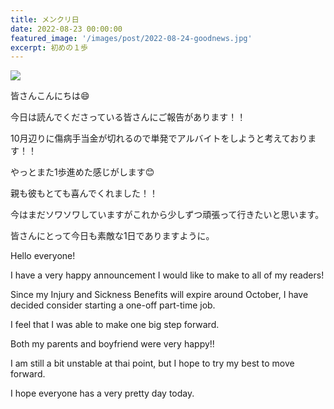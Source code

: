 ```yaml
---
title: メンクリ日
date: 2022-08-23 00:00:00
featured_image: '/images/post/2022-08-24-goodnews.jpg'
excerpt: 初めの１歩
---
```


![](https://yutarochan.github.io/yurumina/images/post/2022-08-24-goodnews.jpg)

皆さんこんにちは😄

今日は読んでくださっている皆さんにご報告があります！！

10月辺りに傷病手当金が切れるので単発でアルバイトをしようと考えております！！

やっとまた1歩進めた感じがします😊

親も彼もとても喜んでくれました！！

今はまだソワソワしていますがこれから少しずつ頑張って行きたいと思います。

皆さんにとって今日も素敵な1日でありますように。


Hello everyone!

I have a very happy announcement I would like to make to all of my readers!

Since my Injury and Sickness Benefits will expire around October, I have decided consider starting a one-off part-time job.

I feel that I was able to make one big step forward.

Both my parents and boyfriend were very happy!!

I am still a bit unstable at thai point, but I hope to try my best to move forward.

I hope everyone has a very pretty day today.

